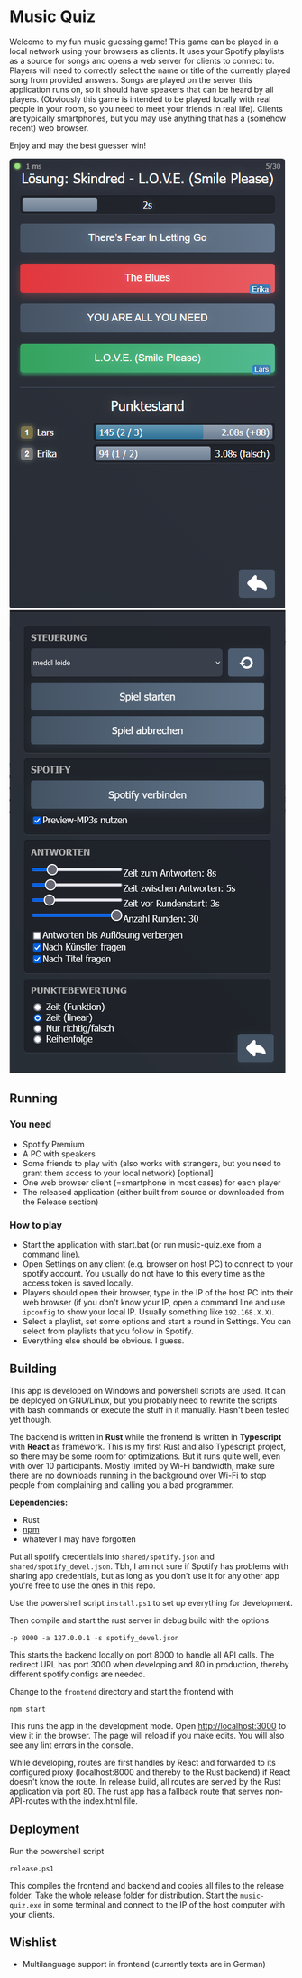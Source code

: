 # Music Quiz

Welcome to my fun music guessing game! 
This game can be played in a local network using your browsers as clients.
It uses your Spotify playlists as a source for songs and opens a web server for clients to connect to.
Players will need to correctly select the name or title of the currently played song from provided answers.
Songs are played on the server this application runs on, so it should have speakers that can be heard by all players.
(Obviously this game is intended to be played locally with real people in your room, so you need to meet your friends in real life).
Clients are typically smartphones, but you may use anything that has a (somehow recent) web browser.
 
Enjoy and may the best guesser win!

![game.png](images/game.png) 
![control.png](images/control.png)

## Running
### You need
- Spotify Premium
- A PC with speakers
- Some friends to play with (also works with strangers, but you need to grant them access to your local network) [optional]
- One web browser client (=smartphone in most cases) for each player
- The released application (either built from source or downloaded from the Release section)

### How to play
- Start the application with start.bat (or run music-quiz.exe from a command line).
- Open Settings on any client (e.g. browser on host PC) to connect to your spotify account. 
  You usually do not have to this every time as the access token is saved locally.
- Players should open their browser, type in the IP of the host PC into their web browser 
  (if you don't know your IP, open a command line and use `ipconfig` to show your local IP. Usually something like `192.168.X.X`). 
- Select a playlist, set some options and start a round in Settings. You can select from playlists that you follow in Spotify.
- Everything else should be obvious. I guess.

## Building

This app is developed on Windows and powershell scripts are used.
It can be deployed on GNU/Linux, but you probably need to rewrite the scripts with bash commands or execute the stuff in it manually.
Hasn't been tested yet though.

The backend is written in **Rust** while the frontend is written in **Typescript** with **React** as framework. 
This is my first Rust and also Typescript project, so there may be some room for optimizations. 
But it runs quite well, even with over 10 participants. Mostly limited by Wi-Fi bandwidth, make sure there are no
downloads running in the background over Wi-Fi to stop people from complaining and calling you a bad programmer.

**Dependencies:**
- Rust
- [npm](https://docs.npmjs.com/downloading-and-installing-node-js-and-npm)
- whatever I may have forgotten

Put all spotify credentials into `shared/spotify.json` and `shared/spotify_devel.json`. 
Tbh, I am not sure if Spotify has problems with sharing app credentials, 
but as long as you don't use it for any other app you're free to use the ones in this repo.

Use the powershell script `install.ps1` to set up everything for development.

Then compile and start the rust server in debug build with the options
```
-p 8000 -a 127.0.0.1 -s spotify_devel.json
```
This starts the backend locally on port 8000 to handle all API calls.
The redirect URL has port 3000 when developing and 80 in production, thereby different spotify configs are needed. 


Change to the `frontend` directory and start the frontend with
```
npm start
```
This runs the app in the development mode.
Open [http://localhost:3000](http://localhost:3000) to view it in the browser.
The page will reload if you make edits.
You will also see any lint errors in the console.

While developing, routes are first handles by React and forwarded to its configured proxy (localhost:8000 and thereby
to the Rust backend) if React doesn't know the route.
In release build, all routes are served by the Rust application via port 80. 
The rust app has a fallback route that serves non-API-routes with the index.html file.

## Deployment

Run the powershell script
```
release.ps1
```
This compiles the frontend and backend and copies all files to the release folder. 
Take the whole release folder for distribution.
Start the `music-quiz.exe` in some terminal and connect to the IP of the host computer with your clients.

## Wishlist
- Multilanguage support in frontend (currently texts are in German)
